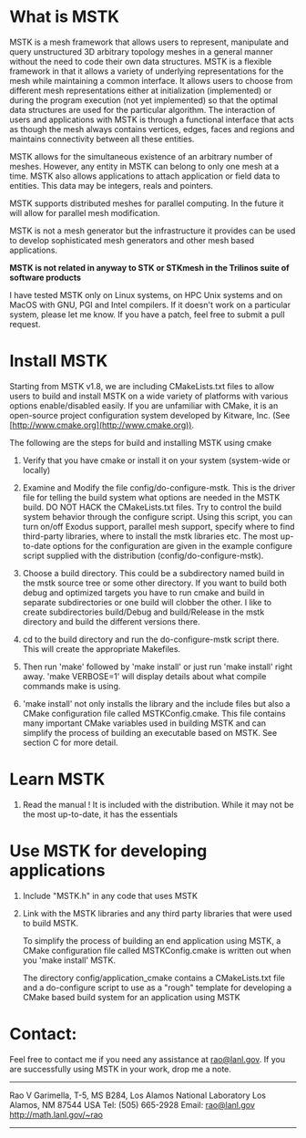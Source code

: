 What is MSTK
============

MSTK is a mesh framework that allows users to represent, manipulate
and query unstructured 3D arbitrary topology meshes in a general
manner without the need to code their own data structures. MSTK is a
flexible framework in that it allows a variety of underlying
representations for the mesh while maintaining a common interface. It
allows users to choose from different mesh representations either at
initialization (implemented) or during the program execution (not
yet implemented) so that the optimal data structures are used for the
particular algorithm. The interaction of users and applications with
MSTK is through a functional interface that acts as though the mesh
always contains vertices, edges, faces and regions and maintains
connectivity between all these entities.

MSTK allows for the simultaneous existence of an arbitrary number of
meshes. However, any entity in MSTK can belong to only one mesh at a
time. MSTK also allows applications to attach application or field
data to entities. This data may be integers, reals and pointers.

MSTK supports distributed meshes for parallel computing. In the future
it will allow for parallel mesh modification.

MSTK is not a mesh generator but the infrastructure it provides can be
used to develop sophisticated mesh generators and other mesh based
applications.

**MSTK is not related in anyway to STK or STKmesh in the Trilinos suite
of software products**

I have tested MSTK only on Linux systems, on HPC Unix systems and on
MacOS with GNU, PGI and Intel compilers. If it doesn't work on a
particular system, please let me know. If you have a patch, feel free
to submit a pull request.

Install MSTK
============

Starting from MSTK v1.8, we are including CMakeLists.txt files to allow
users to build and install MSTK on a wide variety of platforms with various 
options enable/disabled easily. If you are unfamiliar with CMake, it is an 
open-source project configuration system developed by Kitware, Inc. (See 
[http://www.cmake.org](http://www.cmake.org)). 

The following are the steps for build and installing MSTK using cmake

1. Verify that you have cmake or install it on your system (system-wide or
   locally)

2. Examine and Modify the file config/do-configure-mstk. This is the driver 
   file for telling the build system what options are needed in the MSTK 
   build. DO NOT HACK the CMakeLists.txt files. Try to control the build 
   system behavior through the configure script. Using this script, you can 
   turn on/off Exodus support, parallel mesh support, specify where to find
   third-party libraries, where to install the mstk libraries etc. The most
   up-to-date options for the configuration are given in the example configure
   script supplied with the distribution (config/do-configure-mstk).

3. Choose a build directory. This could be a subdirectory named build in
   the mstk source tree or some other directory. If you want to build both
   debug and optimized targets you have to run cmake and build in separate
   subdirectories or one build will clobber the other. I like to create 
   subdirectories build/Debug and build/Release in the mstk directory and
   build the different versions there.

4. cd to the build directory and run the do-configure-mstk script there.
   This will create the appropriate Makefiles.

5. Then run 'make' followed by 'make install' or just run 'make install'
   right away. 'make VERBOSE=1' will display details about what compile 
   commands make is using.

6. 'make install' not only installs the library and the include files
   but also a CMake configuration file called MSTKConfig.cmake. This
   file contains many important CMake variables used in building MSTK
   and can simplify the process of building an executable based on
   MSTK. See section C for more detail.


Learn MSTK
==========

1. Read the manual ! It is included with the distribution. While it
may not be the most up-to-date, it has the essentials


Use MSTK for developing applications
====================================

1. Include "MSTK.h" in any code that uses MSTK

2. Link with the MSTK libraries and any third party libraries that 
   were used to build MSTK.

   To simplify the process of building an end application using MSTK,
   a CMake configuration file called MSTKConfig.cmake is written out
   when you 'make install' MSTK.

   The directory config/application_cmake contains a CMakeLists.txt
   file and a do-configure script to use as a "rough" template for
   developing a CMake based build system for an application using MSTK

Contact:
========

Feel free to contact me if you need any assistance at rao@lanl.gov. If
you are successfully using MSTK in your work, drop me a note.

--------------------------------------------------------------------
Rao V Garimella, T-5, MS B284, Los Alamos National Laboratory
Los Alamos, NM 87544 USA
Tel: (505) 665-2928
Email: rao@lanl.gov
http://math.lanl.gov/~rao		

--------------------------------------------------------------------

	


